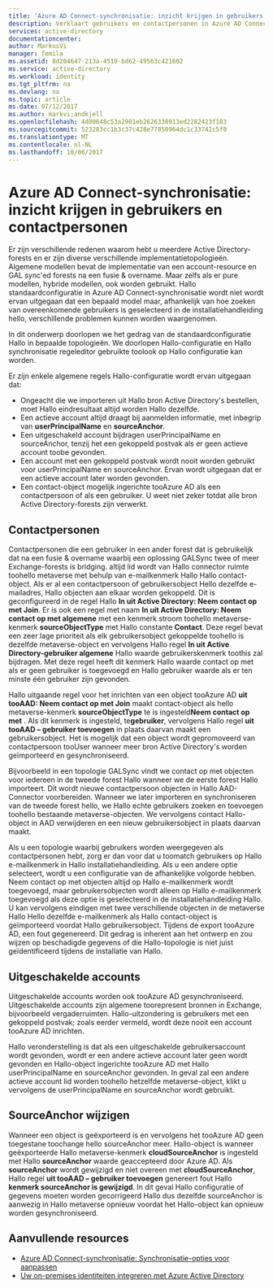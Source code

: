 ```yaml
---
title: 'Azure AD Connect-synchronisatie: inzicht krijgen in gebruikers en contactpersonen | Microsoft Docs'
description: Verklaart gebruikers en contactpersonen in Azure AD Connect-synchronisatie.
services: active-directory
documentationcenter: 
author: MarkusVi
manager: femila
ms.assetid: 8d204647-213a-4519-bd62-49563c421602
ms.service: active-directory
ms.workload: identity
ms.tgt_pltfrm: na
ms.devlang: na
ms.topic: article
ms.date: 07/12/2017
ms.author: markvi;andkjell
ms.openlocfilehash: 4d80648c53a2981eb2626338913ed2282423f183
ms.sourcegitcommit: 523283cc1b3c37c428e77850964dc1c33742c5f0
ms.translationtype: MT
ms.contentlocale: nl-NL
ms.lasthandoff: 10/06/2017
---
```

# <a name="azure-ad-connect-sync-understanding-users-and-contacts"></a>Azure AD Connect-synchronisatie: inzicht krijgen in gebruikers en contactpersonen
Er zijn verschillende redenen waarom hebt u meerdere Active Directory-forests en er zijn diverse verschillende implementatietopologieën. Algemene modellen bevat de implementatie van een account-resource en GAL sync'ed forests na een fusie & overname. Maar zelfs als er pure modellen, hybride modellen, ook worden gebruikt. Hallo standaardconfiguratie in Azure AD Connect-synchronisatie wordt niet wordt ervan uitgegaan dat een bepaald model maar, afhankelijk van hoe zoeken van overeenkomende gebruikers is geselecteerd in de installatiehandleiding hello, verschillende problemen kunnen worden waargenomen.

In dit onderwerp doorlopen we het gedrag van de standaardconfiguratie Hallo in bepaalde topologieën. We doorlopen Hallo-configuratie en Hallo synchronisatie regeleditor gebruikte toolook op Hallo configuratie kan worden.

Er zijn enkele algemene regels Hallo-configuratie wordt ervan uitgegaan dat:

* Ongeacht die we importeren uit Hallo bron Active Directory's bestellen, moet Hallo eindresultaat altijd worden Hallo dezelfde.
* Een actieve account altijd draagt bij aanmelden informatie, met inbegrip van **userPrincipalName** en **sourceAnchor**.
* Een uitgeschakeld account bijdragen userPrincipalName en sourceAnchor, tenzij het een gekoppeld postvak als er geen actieve account toobe gevonden.
* Een account met een gekoppeld postvak wordt nooit worden gebruikt voor userPrincipalName en sourceAnchor. Ervan wordt uitgegaan dat er een actieve account later worden gevonden.
* Een contact-object mogelijk ingerichte tooAzure AD als een contactpersoon of als een gebruiker. U weet niet zeker totdat alle bron Active Directory-forests zijn verwerkt.

## <a name="contacts"></a>Contactpersonen
Contactpersonen die een gebruiker in een ander forest dat is gebruikelijk dat na een fusie & overname waarbij een oplossing GALSync twee of meer Exchange-forests is bridging. altijd lid wordt van Hallo connector ruimte toohello metaverse met behulp van e-mailkenmerk Hallo Hallo contact-object. Als er al een contactpersoon of gebruikersobject Hello dezelfde e-mailadres, Hallo objecten aan elkaar worden gekoppeld. Dit is geconfigureerd in de regel Hallo **In uit Active Directory: Neem contact op met Join**. Er is ook een regel met naam **In uit Active Directory: Neem contact op met algemene** met een kenmerk stroom toohello metaverse-kenmerk **sourceObjectType** met Hallo constante **Contact**. Deze regel bevat een zeer lage prioriteit als elk gebruikersobject gekoppelde toohello is dezelfde metaverse-object en vervolgens Hallo regel **In uit Active Directory-gebruiker algemene** Hallo waarde gebruikerskenmerk toothis zal bijdragen. Met deze regel heeft dit kenmerk Hallo waarde contact op met als er geen gebruiker is toegevoegd en Hallo gebruiker waarde als er ten minste één gebruiker zijn gevonden.

Hallo uitgaande regel voor het inrichten van een object tooAzure AD **uit tooAAD: Neem contact op met Join** maakt contact-object als hello metaverse-kenmerk **sourceObjectType** te is ingesteld**Neem contact op met** . Als dit kenmerk is ingesteld, te**gebruiker**, vervolgens Hallo regel **uit tooAAD – gebruiker toevoegen** in plaats daarvan maakt een gebruikersobject.
Het is mogelijk dat een object wordt gepromoveerd van contactpersoon tooUser wanneer meer bron Active Directory's worden geïmporteerd en gesynchroniseerd.

Bijvoorbeeld in een topologie GALSync vindt we contact op met objecten voor iedereen in de tweede forest Hallo wanneer we de eerste forest Hallo importeert. Dit wordt nieuwe contactpersoon objecten in Hallo AAD-Connector voorbereiden. Wanneer we later importeren en synchroniseren van de tweede forest hello, we Hallo echte gebruikers zoeken en toevoegen toohello bestaande metaverse-objecten. We vervolgens contact Hallo-object in AAD verwijderen en een nieuw gebruikersobject in plaats daarvan maakt.

Als u een topologie waarbij gebruikers worden weergegeven als contactpersonen hebt, zorg er dan voor dat u toomatch gebruikers op Hallo e-mailkenmerk in Hallo installatiehandleiding. Als u een andere optie selecteert, wordt u een configuratie van de afhankelijke volgorde hebben. Neem contact op met objecten altijd op Hallo e-mailkenmerk wordt toegevoegd, maar gebruikersobjecten wordt alleen op Hallo e-mailkenmerk toegevoegd als deze optie is geselecteerd in de installatiehandleiding Hallo. U kan vervolgens eindigen met twee verschillende objecten in de metaverse Hallo Hello dezelfde e-mailkenmerk als Hallo contact-object is geïmporteerd voordat Hallo gebruikersobject. Tijdens de export tooAzure AD, een fout gegenereerd. Dit gedrag is inherent aan het ontwerp en zou wijzen op beschadigde gegevens of die Hallo-topologie is niet juist geïdentificeerd tijdens de installatie van Hallo.

## <a name="disabled-accounts"></a>Uitgeschakelde accounts
Uitgeschakelde accounts worden ook tooAzure AD gesynchroniseerd. Uitgeschakelde accounts zijn algemene toorepresent bronnen in Exchange, bijvoorbeeld vergaderruimten. Hallo-uitzondering is gebruikers met een gekoppeld postvak; zoals eerder vermeld, wordt deze nooit een account tooAzure AD inrichten.

Hallo veronderstelling is dat als een uitgeschakelde gebruikersaccount wordt gevonden, wordt er een andere actieve account later geen wordt gevonden en Hallo-object ingerichte tooAzure AD met Hallo userPrincipalName en sourceAnchor gevonden. In geval zal een andere actieve account lid worden toohello hetzelfde metaverse-object, klikt u vervolgens de userPrincipalName en sourceAnchor wordt gebruikt.

## <a name="changing-sourceanchor"></a>SourceAnchor wijzigen
Wanneer een object is geëxporteerd is en vervolgens het tooAzure AD geen toegestane toochange hello sourceAnchor meer. Hallo-object is wanneer geëxporteerde Hallo metaverse-kenmerk **cloudSourceAnchor** is ingesteld met Hallo **sourceAnchor** waarde geaccepteerd door Azure AD. Als **sourceAnchor** wordt gewijzigd en niet overeen met **cloudSourceAnchor**, Hallo regel **uit tooAAD – gebruiker toevoegen** genereert fout Hallo **kenmerk sourceAnchor is gewijzigd**. In dit geval Hallo configuratie of gegevens moeten worden gecorrigeerd Hallo dus dezelfde sourceAnchor is aanwezig in Hallo metaverse opnieuw voordat het Hallo-object kan opnieuw worden gesynchroniseerd.

## <a name="additional-resources"></a>Aanvullende resources
* [Azure AD Connect-synchronisatie: Synchronisatie-opties voor aanpassen](active-directory-aadconnectsync-whatis.md)
* [Uw on-premises identiteiten integreren met Azure Active Directory](active-directory-aadconnect.md)


